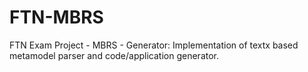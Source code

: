 # FTN-MBRS
FTN Exam Project - MBRS - 
Generator: Implementation of textx based metamodel parser and code/application generator.
